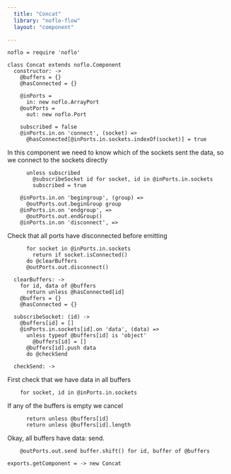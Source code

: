 ```yaml
---
  title: "Concat"
  library: "noflo-flow"
  layout: "component"

---
```


    noflo = require 'noflo'
    
    class Concat extends noflo.Component
      constructor: ->
        @buffers = {}
        @hasConnected = {}
    
        @inPorts =
          in: new noflo.ArrayPort
        @outPorts =
          out: new noflo.Port
    
        subscribed = false
        @inPorts.in.on 'connect', (socket) =>
          @hasConnected[@inPorts.in.sockets.indexOf(socket)] = true
    

In this component we need to know which of the sockets
sent the data, so we connect to the sockets directly

          unless subscribed
            @subscribeSocket id for socket, id in @inPorts.in.sockets
            subscribed = true
    
        @inPorts.in.on 'begingroup', (group) =>
          @outPorts.out.beginGroup group
        @inPorts.in.on 'endgroup', =>
          @outPorts.out.endGroup()
        @inPorts.in.on 'disconnect', =>

Check that all ports have disconnected before emitting

          for socket in @inPorts.in.sockets
            return if socket.isConnected()
          do @clearBuffers
          @outPorts.out.disconnect()
    
      clearBuffers: ->
        for id, data of @buffers
          return unless @hasConnected[id]
        @buffers = {}
        @hasConnected = {}
    
      subscribeSocket: (id) ->
        @buffers[id] = []
        @inPorts.in.sockets[id].on 'data', (data) =>
          unless typeof @buffers[id] is 'object'
            @buffers[id] = []
          @buffers[id].push data
          do @checkSend
    
      checkSend: ->

First check that we have data in all buffers

        for socket, id in @inPorts.in.sockets

If any of the buffers is empty we cancel

          return unless @buffers[id]
          return unless @buffers[id].length
    

Okay, all buffers have data: send.

        @outPorts.out.send buffer.shift() for id, buffer of @buffers
    
    exports.getComponent = -> new Concat
    
